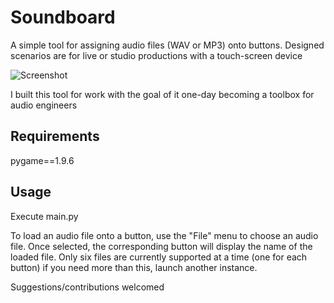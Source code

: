 # Soundboard
 A simple tool for assigning audio files (WAV or MP3) onto buttons. Designed scenarios are for live or studio productions with a touch-screen device

![Screenshot](https://github.com/ViciousSquid/Soundboard/assets/161540961/f232c32c-3b63-4505-8ca1-280d81ff096e)

I built this tool for work with the goal of it one-day becoming a toolbox for audio engineers


## Requirements

pygame==1.9.6


## Usage
Execute main.py

To load an audio file onto a button, use the "File" menu to choose an audio file. Once selected, the corresponding button will display the name of the loaded file.
Only six files are currently supported at a time (one for each button) if you need more than this, launch another instance. 

Suggestions/contributions welcomed
